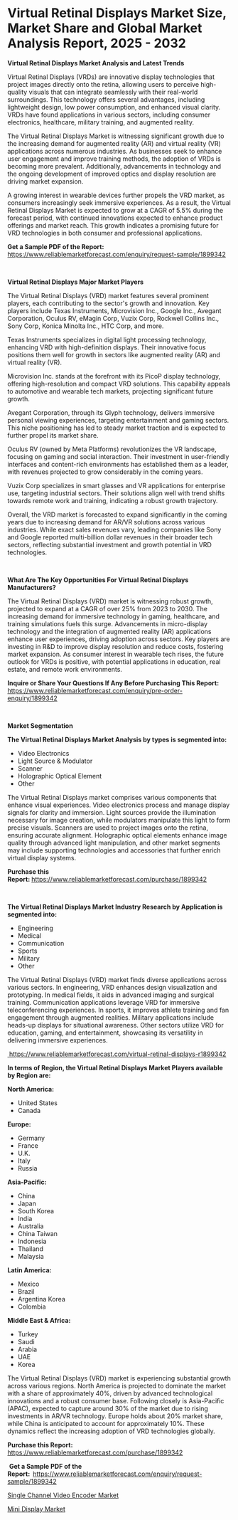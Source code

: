 <p><h1>Virtual Retinal Displays Market Size, Market Share and Global Market Analysis Report, 2025 - 2032</h1></p><p><strong>Virtual Retinal Displays Market Analysis and Latest Trends</strong></p>
<p><p>Virtual Retinal Displays (VRDs) are innovative display technologies that project images directly onto the retina, allowing users to perceive high-quality visuals that can integrate seamlessly with their real-world surroundings. This technology offers several advantages, including lightweight design, low power consumption, and enhanced visual clarity. VRDs have found applications in various sectors, including consumer electronics, healthcare, military training, and augmented reality.</p><p>The Virtual Retinal Displays Market is witnessing significant growth due to the increasing demand for augmented reality (AR) and virtual reality (VR) applications across numerous industries. As businesses seek to enhance user engagement and improve training methods, the adoption of VRDs is becoming more prevalent. Additionally, advancements in technology and the ongoing development of improved optics and display resolution are driving market expansion.</p><p>A growing interest in wearable devices further propels the VRD market, as consumers increasingly seek immersive experiences. As a result, the Virtual Retinal Displays Market is expected to grow at a CAGR of 5.5% during the forecast period, with continued innovations expected to enhance product offerings and market reach. This growth indicates a promising future for VRD technologies in both consumer and professional applications.</p></p>
<p><strong>Get a Sample PDF of the Report:&nbsp;</strong> <a href="https://www.reliablemarketforecast.com/enquiry/request-sample/1899342?utm_campaign=1167&utm_medium=2&utm_source=Github&utm_content=ia&utm_term=11022025&utm_id=virtual-retinal-displays">https://www.reliablemarketforecast.com/enquiry/request-sample/1899342</a></p>
<p>&nbsp;</p>
<p><strong>Virtual Retinal Displays Major Market Players</strong></p>
<p><p>The Virtual Retinal Displays (VRD) market features several prominent players, each contributing to the sector's growth and innovation. Key players include Texas Instruments, Microvision Inc., Google Inc., Avegant Corporation, Oculus RV, eMagin Corp, Vuzix Corp, Rockwell Collins Inc., Sony Corp, Konica Minolta Inc., HTC Corp, and more.</p><p>Texas Instruments specializes in digital light processing technology, enhancing VRD with high-definition displays. Their innovative focus positions them well for growth in sectors like augmented reality (AR) and virtual reality (VR).</p><p>Microvision Inc. stands at the forefront with its PicoP display technology, offering high-resolution and compact VRD solutions. This capability appeals to automotive and wearable tech markets, projecting significant future growth.</p><p>Avegant Corporation, through its Glyph technology, delivers immersive personal viewing experiences, targeting entertainment and gaming sectors. This niche positioning has led to steady market traction and is expected to further propel its market share.</p><p>Oculus RV (owned by Meta Platforms) revolutionizes the VR landscape, focusing on gaming and social interaction. Their investment in user-friendly interfaces and content-rich environments has established them as a leader, with revenues projected to grow considerably in the coming years.</p><p>Vuzix Corp specializes in smart glasses and VR applications for enterprise use, targeting industrial sectors. Their solutions align well with trend shifts towards remote work and training, indicating a robust growth trajectory.</p><p>Overall, the VRD market is forecasted to expand significantly in the coming years due to increasing demand for AR/VR solutions across various industries. While exact sales revenues vary, leading companies like Sony and Google reported multi-billion dollar revenues in their broader tech sectors, reflecting substantial investment and growth potential in VRD technologies.</p></p>
<p>&nbsp;</p>
<p><strong>What Are The Key Opportunities For Virtual Retinal Displays Manufacturers?</strong></p>
<p><p>The Virtual Retinal Displays (VRD) market is witnessing robust growth, projected to expand at a CAGR of over 25% from 2023 to 2030. The increasing demand for immersive technology in gaming, healthcare, and training simulations fuels this surge. Advancements in micro-display technology and the integration of augmented reality (AR) applications enhance user experiences, driving adoption across sectors. Key players are investing in R&D to improve display resolution and reduce costs, fostering market expansion. As consumer interest in wearable tech rises, the future outlook for VRDs is positive, with potential applications in education, real estate, and remote work environments.</p></p>
<p><strong>Inquire or Share Your Questions If Any Before Purchasing This Report:</strong> <a href="https://www.reliablemarketforecast.com/enquiry/pre-order-enquiry/1899342?utm_campaign=1167&utm_medium=2&utm_source=Github&utm_content=ia&utm_term=11022025&utm_id=virtual-retinal-displays">https://www.reliablemarketforecast.com/enquiry/pre-order-enquiry/1899342</a></p>
<p>&nbsp;</p>
<p><strong>Market Segmentation</strong></p>
<p><strong>The Virtual Retinal Displays Market Analysis by types is segmented into:</strong></p>
<p><ul><li>Video Electronics</li><li>Light Source & Modulator</li><li>Scanner</li><li>Holographic Optical Element</li><li>Other</li></ul></p>
<p><p>The Virtual Retinal Displays market comprises various components that enhance visual experiences. Video electronics process and manage display signals for clarity and immersion. Light sources provide the illumination necessary for image creation, while modulators manipulate this light to form precise visuals. Scanners are used to project images onto the retina, ensuring accurate alignment. Holographic optical elements enhance image quality through advanced light manipulation, and other market segments may include supporting technologies and accessories that further enrich virtual display systems.</p></p>
<p><strong>Purchase this Report:&nbsp;</strong><a href="https://www.reliablemarketforecast.com/purchase/1899342?utm_campaign=1167&utm_medium=2&utm_source=Github&utm_content=ia&utm_term=11022025&utm_id=virtual-retinal-displays">https://www.reliablemarketforecast.com/purchase/1899342</a></p>
<p>&nbsp;</p>
<p><strong>The Virtual Retinal Displays Market Industry Research by Application is segmented into:</strong></p>
<p><ul><li>Engineering</li><li>Medical</li><li>Communication</li><li>Sports</li><li>Military</li><li>Other</li></ul></p>
<p><p>The Virtual Retinal Displays (VRD) market finds diverse applications across various sectors. In engineering, VRD enhances design visualization and prototyping. In medical fields, it aids in advanced imaging and surgical training. Communication applications leverage VRD for immersive teleconferencing experiences. In sports, it improves athlete training and fan engagement through augmented realities. Military applications include heads-up displays for situational awareness. Other sectors utilize VRD for education, gaming, and entertainment, showcasing its versatility in delivering immersive experiences.</p></p>
<p><a href="https://www.reliablemarketforecast.com/virtual-retinal-displays-r1899342?utm_campaign=1167&utm_medium=2&utm_source=Github&utm_content=ia&utm_term=11022025&utm_id=virtual-retinal-displays">&nbsp;https://www.reliablemarketforecast.com/virtual-retinal-displays-r1899342</a></p>
<p><strong>In terms of Region, the Virtual Retinal Displays Market Players available by Region are:</strong></p>
<p>
    <p> <strong> North America: </strong>
        <ul>
            <li>United States</li>
            <li>Canada</li>
        </ul>
        </p> 
    <p> <strong> Europe: </strong>
        <ul>
            <li>Germany</li>
            <li>France</li>
            <li>U.K.</li>
            <li>Italy</li>
            <li>Russia</li>
        </ul>
        </p> 
    <p> <strong> Asia-Pacific: </strong>
        <ul>
            <li>China</li>
            <li>Japan</li>
            <li>South Korea</li>
            <li>India</li>
            <li>Australia</li>
            <li>China Taiwan</li>
            <li>Indonesia</li>
            <li>Thailand</li>
            <li>Malaysia</li>
        </ul>
        </p> 
    <p> <strong> Latin America: </strong>
        <ul>
            <li>Mexico</li>
            <li>Brazil</li>
            <li>Argentina Korea</li>
            <li>Colombia</li>
        </ul>
        </p> 
    <p> <strong> Middle East & Africa: </strong>
        <ul>
            <li>Turkey</li>
            <li>Saudi</li>
            <li>Arabia</li>
            <li>UAE</li>
            <li>Korea</li>
        </ul>
    </p>
    </p>
<p><p>The Virtual Retinal Displays (VRD) market is experiencing substantial growth across various regions. North America is projected to dominate the market with a share of approximately 40%, driven by advanced technological innovations and a robust consumer base. Following closely is Asia-Pacific (APAC), expected to capture around 30% of the market due to rising investments in AR/VR technology. Europe holds about 20% market share, while China is anticipated to account for approximately 10%. These dynamics reflect the increasing adoption of VRD technologies globally.</p></p>
<p><strong>Purchase this Report: </strong><a href="https://www.reliablemarketforecast.com/purchase/1899342?utm_campaign=1167&utm_medium=2&utm_source=Github&utm_content=ia&utm_term=11022025&utm_id=virtual-retinal-displays">https://www.reliablemarketforecast.com/purchase/1899342</a></p>
<p>&nbsp;<strong>Get a Sample PDF of the Report:&nbsp;&nbsp;</strong><a href="https://www.reliablemarketforecast.com/enquiry/request-sample/1899342?utm_campaign=1167&utm_medium=2&utm_source=Github&utm_content=ia&utm_term=11022025&utm_id=virtual-retinal-displays">https://www.reliablemarketforecast.com/enquiry/request-sample/1899342</a></p>
<p><strong></strong></p>
<p><p><a href="https://github.com/thuotmolckvx/Market-Research-Report-List-1/blob/main/single-channel-video-encoder-market.md?utm_campaign=1167&utm_medium=2&utm_source=Github&utm_content=ia&utm_term=11022025&utm_id=virtual-retinal-displays">Single Channel Video Encoder Market</a></p><p><a href="https://github.com/mabutironaldo/Market-Research-Report-List-7/blob/main/mini-display-market.md?utm_campaign=1167&utm_medium=2&utm_source=Github&utm_content=ia&utm_term=11022025&utm_id=virtual-retinal-displays">Mini Display Market</a></p></p>